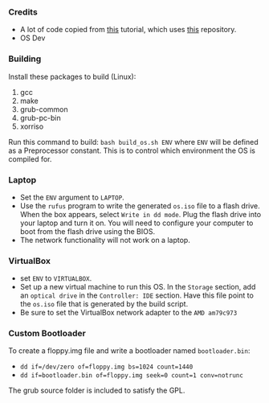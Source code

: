 ### Credits
- A lot of code copied from [this](https://www.youtube.com/playlist?list=PLHh55M_Kq4OApWScZyPl5HhgsTJS9MZ6M) tutorial, which uses [this](https://github.com/AlgorithMan-de/wyoos) repository.
- OS Dev

### Building
Install these packages to build (Linux):
1. gcc
2. make
3. grub-common
4. grub-pc-bin
5. xorriso

Run this command to build:
`bash build_os.sh ENV`
where `ENV` will be defined as a Preprocessor constant. This is to control which environment the OS is compiled for.

### Laptop
- Set the `ENV` argument to `LAPTOP`.
- Use the `rufus` program to write the generated `os.iso` file to a flash drive. When the box appears, select `Write in dd mode`. Plug the flash drive into your laptop and turn it on. You will need to configure your computer to boot from the flash drive using the BIOS.
- The network functionality will not work on a laptop.

### VirtualBox
- set `ENV` to `VIRTUALBOX`.
- Set up a new virtual machine to run this OS. In the `Storage` section, add an `optical drive` in the `Controller: IDE` section. Have this file point to the `os.iso` file that is generated by the build script.
- Be sure to set the VirtualBox network adapter to the `AMD am79c973`

### Custom Bootloader
To create a floppy.img file and write a bootloader named `bootloader.bin`:
- `dd if=/dev/zero of=floppy.img bs=1024 count=1440`
- `dd if=bootloader.bin of=floppy.img seek=0 count=1 conv=notrunc`

The grub source folder is included to satisfy the GPL.
